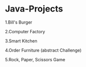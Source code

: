 # Java-Projects

1.Bill's Burger 

2.Computer Factory

3.Smart Kitchen 

4.Order Furniture (abstract Challenge)

5.Rock, Paper, Scissors Game
